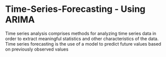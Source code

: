 # Time-Series-Forecasting - Using ARIMA
Time series analysis comprises methods for analyzing time series data in order to extract meaningful statistics and other characteristics of the data. Time series forecasting is the use of a model to predict future values based on previously observed values
